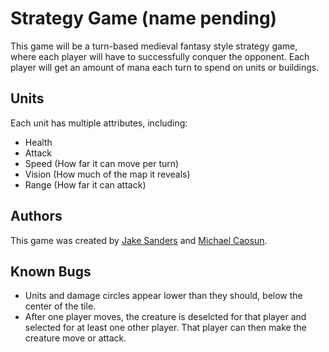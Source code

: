 # Strategy Game (name pending)

This game will be a turn-based medieval fantasy style strategy game, where each player will have to successfully conquer the opponent. Each player will get an amount of mana each turn to spend on units or buildings.

## Units

Each unit has multiple attributes, including:
* Health
* Attack
* Speed (How far it can move per turn)
* Vision (How much of the map it reveals)
* Range (How far it can attack)

## Authors

This game was created by [Jake Sanders](https://github.com/ja-San) and [Michael Caosun](https://github.com/theonlycaosun).

## Known Bugs

* Units and damage circles appear lower than they should, below the center of the tile.
* After one player moves, the creature is deselcted for that player and selected for at least one other player. That player can then make the creature move or attack.
